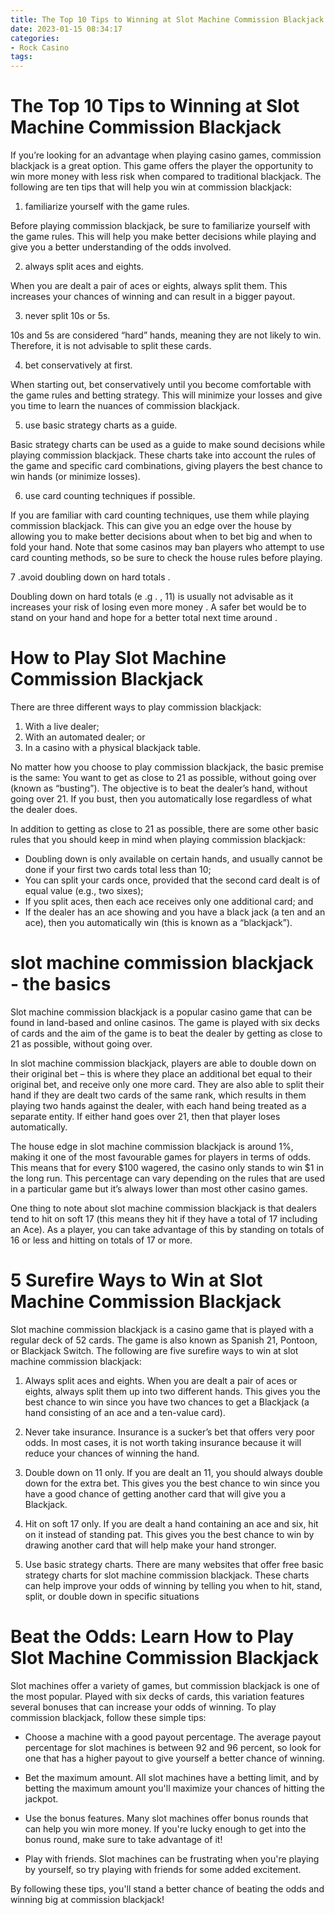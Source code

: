 ```yaml
---
title: The Top 10 Tips to Winning at Slot Machine Commission Blackjack
date: 2023-01-15 08:34:17
categories:
- Rock Casino
tags:
---
```



#  The Top 10 Tips to Winning at Slot Machine Commission Blackjack

If you’re looking for an advantage when playing casino games, commission blackjack is a great option. This game offers the player the opportunity to win more money with less risk when compared to traditional blackjack. The following are ten tips that will help you win at commission blackjack:

1. familiarize yourself with the game rules.

Before playing commission blackjack, be sure to familiarize yourself with the game rules. This will help you make better decisions while playing and give you a better understanding of the odds involved.

2. always split aces and eights.

When you are dealt a pair of aces or eights, always split them. This increases your chances of winning and can result in a bigger payout.

3. never split 10s or 5s.

10s and 5s are considered “hard” hands, meaning they are not likely to win. Therefore, it is not advisable to split these cards.

4. bet conservatively at first.

When starting out, bet conservatively until you become comfortable with the game rules and betting strategy. This will minimize your losses and give you time to learn the nuances of commission blackjack.

5. use basic strategy charts as a guide.

Basic strategy charts can be used as a guide to make sound decisions while playing commission blackjack. These charts take into account the rules of the game and specific card combinations, giving players the best chance to win hands (or minimize losses).

6. use card counting techniques if possible.

If you are familiar with card counting techniques, use them while playing commission blackjack. This can give you an edge over the house by allowing you to make better decisions about when to bet big and when to fold your hand. Note that some casinos may ban players who attempt to use card counting methods, so be sure to check the house rules before playing.

7 .avoid doubling down on hard totals .

Doubling down on hard totals (e .g . , 11) is usually not advisable as it increases your risk of losing even more money . A safer bet would be to stand on your hand and hope for a better total next time around .

#  How to Play Slot Machine Commission Blackjack

There are three different ways to play commission blackjack:

1. With a live dealer;
2. With an automated dealer; or
3. In a casino with a physical blackjack table.

No matter how you choose to play commission blackjack, the basic premise is the same: You want to get as close to 21 as possible, without going over (known as “busting”). The objective is to beat the dealer’s hand, without going over 21. If you bust, then you automatically lose regardless of what the dealer does.

In addition to getting as close to 21 as possible, there are some other basic rules that you should keep in mind when playing commission blackjack:


- Doubling down is only available on certain hands, and usually cannot be done if your first two cards total less than 10;
- You can split your cards once, provided that the second card dealt is of equal value (e.g., two sixes); 
- If you split aces, then each ace receives only one additional card; and 
- If the dealer has an ace showing and you have a black jack (a ten and an ace), then you automatically win (this is known as a “blackjack”).

#  slot machine commission blackjack - the basics

Slot machine commission blackjack is a popular casino game that can be found in land-based and online casinos. The game is played with six decks of cards and the aim of the game is to beat the dealer by getting as close to 21 as possible, without going over.

In slot machine commission blackjack, players are able to double down on their original bet – this is where they place an additional bet equal to their original bet, and receive only one more card. They are also able to split their hand if they are dealt two cards of the same rank, which results in them playing two hands against the dealer, with each hand being treated as a separate entity. If either hand goes over 21, then that player loses automatically.

The house edge in slot machine commission blackjack is around 1%, making it one of the most favourable games for players in terms of odds. This means that for every $100 wagered, the casino only stands to win $1 in the long run. This percentage can vary depending on the rules that are used in a particular game but it’s always lower than most other casino games.

One thing to note about slot machine commission blackjack is that dealers tend to hit on soft 17 (this means they hit if they have a total of 17 including an Ace). As a player, you can take advantage of this by standing on totals of 16 or less and hitting on totals of 17 or more.

#  5 Surefire Ways to Win at Slot Machine Commission Blackjack

Slot machine commission blackjack is a casino game that is played with a regular deck of 52 cards. The game is also known as Spanish 21, Pontoon, or Blackjack Switch. The following are five surefire ways to win at slot machine commission blackjack:

1. Always split aces and eights. When you are dealt a pair of aces or eights, always split them up into two different hands. This gives you the best chance to win since you have two chances to get a Blackjack (a hand consisting of an ace and a ten-value card).

2. Never take insurance. Insurance is a sucker’s bet that offers very poor odds. In most cases, it is not worth taking insurance because it will reduce your chances of winning the hand.

3. Double down on 11 only. If you are dealt an 11, you should always double down for the extra bet. This gives you the best chance to win since you have a good chance of getting another card that will give you a Blackjack.

4. Hit on soft 17 only. If you are dealt a hand containing an ace and six, hit on it instead of standing pat. This gives you the best chance to win by drawing another card that will help make your hand stronger.

5. Use basic strategy charts. There are many websites that offer free basic strategy charts for slot machine commission blackjack. These charts can help improve your odds of winning by telling you when to hit, stand, split, or double down in specific situations

#  Beat the Odds: Learn How to Play Slot Machine Commission Blackjack

Slot machines offer a variety of games, but commission blackjack is one of the most popular. Played with six decks of cards, this variation features several bonuses that can increase your odds of winning. To play commission blackjack, follow these simple tips:

- Choose a machine with a good payout percentage. The average payout percentage for slot machines is between 92 and 96 percent, so look for one that has a higher payout to give yourself a better chance of winning.

- Bet the maximum amount. All slot machines have a betting limit, and by betting the maximum amount you'll maximize your chances of hitting the jackpot.

- Use the bonus features. Many slot machines offer bonus rounds that can help you win more money. If you're lucky enough to get into the bonus round, make sure to take advantage of it!

- Play with friends. Slot machines can be frustrating when you're playing by yourself, so try playing with friends for some added excitement.

By following these tips, you'll stand a better chance of beating the odds and winning big at commission blackjack!